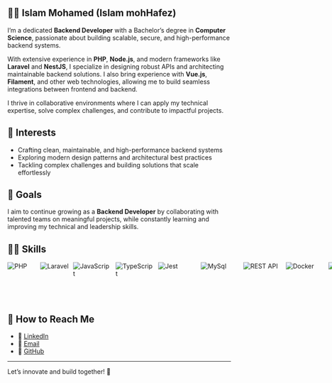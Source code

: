 ## 👨‍💻 Islam Mohamed (Islam mohHafez)
I’m a dedicated **Backend Developer** with a Bachelor’s degree in **Computer Science**, passionate about building scalable, secure, and high-performance backend systems.

With extensive experience in **PHP**, **Node.js**, and modern frameworks like **Laravel** and **NestJS**, I specialize in designing robust APIs and architecting maintainable backend solutions. I also bring experience with **Vue.js**, **Filament**, and other web technologies, allowing me to build seamless integrations between frontend and backend.

I thrive in collaborative environments where I can apply my technical expertise, solve complex challenges, and contribute to impactful projects.


## 🚀 Interests
- Crafting clean, maintainable, and high-performance backend systems  
- Exploring modern design patterns and architectural best practices  
- Tackling complex challenges and building solutions that scale effortlessly


## 🌟 Goals
I aim to continue growing as a **Backend Developer** by collaborating with talented teams on meaningful projects, while constantly learning and improving my technical and leadership skills.


## 🤹‍♀️ Skills
<div style="display: flex; align-items: flex-start; gap: 10px;">
  <img src="https://cdn.jsdelivr.net/gh/devicons/devicon/icons/php/php-original.svg" alt="PHP" width="64" height="64" />
  <img src="https://cdn.jsdelivr.net/gh/devicons/devicon/icons/laravel/laravel-plain.svg" alt="Laravel" width="64" height="64" />
  <img src="https://techstack-generator.vercel.app/js-icon.svg" alt="JavaScript" width="86" height="86" />
  <img src="https://techstack-generator.vercel.app/ts-icon.svg" alt="TypeScript" width="86" height="86" />
  <img src="https://techstack-generator.vercel.app/jest-icon.svg" alt="Jest" width="86" height="86" />
  <img src="https://techstack-generator.vercel.app/mysql-icon.svg" alt="MySql" width="86" height="86" />
  <img src="https://techstack-generator.vercel.app/restapi-icon.svg" alt="REST API" width="86" height="86" />
  <img src="https://techstack-generator.vercel.app/docker-icon.svg" alt="Docker" width="86" height="86" />
  <img src="https://techstack-generator.vercel.app/nginx-icon.svg" alt="Nginx" width="86" height="86" />
  <img src="https://techstack-generator.vercel.app/prettier-icon.svg" alt="Prettier" width="86" height="86" />
  <img src="https://techstack-generator.vercel.app/github-icon.svg" alt="GitHub" width="86" height="86" />

  <img src="https://livewire.laravel.com/images/livewire-logo.png" alt="Livewire" width="64" height="64" />
  <img src="https://filamentphp.com/images/filament-logo.svg" alt="Filament" width="64" height="64" />
  <img src="https://cdn.jsdelivr.net/gh/devicons/devicon/icons/nestjs/nestjs-plain.svg" alt="Nest.js" width="64" height="64" />
  <img src="https://cdn.jsdelivr.net/gh/devicons/devicon/icons/express/express-original.svg" alt="Express" width="64" height="64" />
  <img src="https://cdn.jsdelivr.net/gh/devicons/devicon/icons/pug/pug-original.svg" alt="Pug" width="64" height="64" />
  
  <img src="https://cdn.jsdelivr.net/gh/devicons/devicon/icons/git/git-original.svg" alt="Git" width="64" height="64" />
  <img src="https://cdn.jsdelivr.net/gh/devicons/devicon/icons/jira/jira-original.svg" alt="Jira" width="64" height="64" />
  <img src="https://clickup.com/favicon.ico" alt="ClickUp" width="64" height="64" />
  <img src="https://cdn.jsdelivr.net/gh/devicons/devicon/icons/trello/trello-plain.svg" alt="Trello" width="64" height="64" />
  <img src="https://cdn.jsdelivr.net/gh/devicons/devicon/icons/slack/slack-original.svg" alt="Slack" width="64" height="64" />
  <img src="https://cdn.jsdelivr.net/gh/devicons/devicon/icons/figma/figma-original.svg" alt="Figma" width="64" height="64" />


  <img src="https://raw.githubusercontent.com/edent/SuperTinyIcons/master/images/svg/laravel.svg" alt="Laravel" width="64" height="64" />
<img src="https://raw.githubusercontent.com/livewire/livewire-assets/main/livewire-logo.svg" alt="Livewire" width="64" height="64" />
<img src="https://raw.githubusercontent.com/filamentphp/filament/main/resources/logo.svg" alt="Filament" width="64" height="64" />
<img src="https://raw.githubusercontent.com/nestjs/artwork/master/nestjs-logo.svg" alt="Nest.js" width="64" height="64" />
<img src="https://raw.githubusercontent.com/pugjs/pug-logo/master/pug-logo.svg" alt="Pug" width="64" height="64" />

</div>


## 🔗 How to Reach Me
- 💼 [LinkedIn](https://www.linkedin.com/in/eng-islammohhafez)  
- 📧 [Email](mailto:islam.mohhafez@gmail.com)  
- 🐙 [GitHub](https://github.com/Eng-IslamMoh)  

---

Let’s innovate and build together! 🚀
